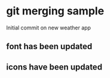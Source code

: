 # git merging sample
Initial commit on new weather app

## font has been updated

## icons have been updated
